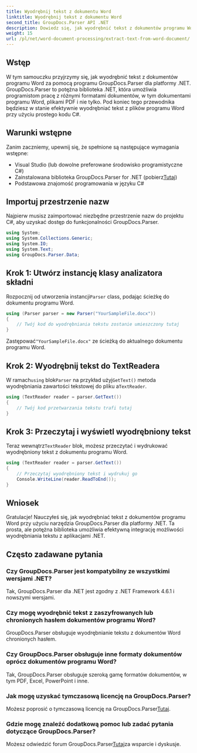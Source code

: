```yaml
---
title: Wyodrębnij tekst z dokumentu Word
linktitle: Wyodrębnij tekst z dokumentu Word
second_title: GroupDocs.Parser API .NET
description: Dowiedz się, jak wyodrębnić tekst z dokumentów programu Word za pomocą programu GroupDocs.Parser dla platformy .NET. Przewodnik krok po kroku z przykładami kodu.
weight: 15
url: /pl/net/word-document-processing/extract-text-from-word-document/
---
```

## Wstęp
W tym samouczku przyjrzymy się, jak wyodrębnić tekst z dokumentów programu Word za pomocą programu GroupDocs.Parser dla platformy .NET. GroupDocs.Parser to potężna biblioteka .NET, która umożliwia programistom pracę z różnymi formatami dokumentów, w tym dokumentami programu Word, plikami PDF i nie tylko. Pod koniec tego przewodnika będziesz w stanie efektywnie wyodrębniać tekst z plików programu Word przy użyciu prostego kodu C#.
## Warunki wstępne
Zanim zaczniemy, upewnij się, że spełnione są następujące wymagania wstępne:
- Visual Studio (lub dowolne preferowane środowisko programistyczne C#)
- Zainstalowana biblioteka GroupDocs.Parser for .NET (pobierz[Tutaj](https://releases.groupdocs.com/parser/net/))
- Podstawowa znajomość programowania w języku C#

## Importuj przestrzenie nazw
Najpierw musisz zaimportować niezbędne przestrzenie nazw do projektu C#, aby uzyskać dostęp do funkcjonalności GroupDocs.Parser.
```csharp
using System;
using System.Collections.Generic;
using System.IO;
using System.Text;
using GroupDocs.Parser.Data;
```
## Krok 1: Utwórz instancję klasy analizatora składni
 Rozpocznij od utworzenia instancji`Parser` class, podając ścieżkę do dokumentu programu Word.
```csharp
using (Parser parser = new Parser("YourSampleFile.docx"))
{
    // Twój kod do wyodrębniania tekstu zostanie umieszczony tutaj
}
```
 Zastępować`"YourSampleFile.docx"` ze ścieżką do aktualnego dokumentu programu Word.
## Krok 2: Wyodrębnij tekst do TextReadera
 W ramach`using` blok`Parser` na przykład użyj`GetText()` metoda wyodrębniania zawartości tekstowej do pliku a`TextReader`.
```csharp
using (TextReader reader = parser.GetText())
{
    // Twój kod przetwarzania tekstu trafi tutaj
}
```
## Krok 3: Przeczytaj i wyświetl wyodrębniony tekst
 Teraz wewnątrz`TextReader` blok, możesz przeczytać i wydrukować wyodrębniony tekst z dokumentu programu Word.
```csharp
using (TextReader reader = parser.GetText())
{
    // Przeczytaj wyodrębniony tekst i wydrukuj go
    Console.WriteLine(reader.ReadToEnd());
}
```

## Wniosek
Gratulacje! Nauczyłeś się, jak wyodrębniać tekst z dokumentów programu Word przy użyciu narzędzia GroupDocs.Parser dla platformy .NET. Ta prosta, ale potężna biblioteka umożliwia efektywną integrację możliwości wyodrębniania tekstu z aplikacjami .NET.

## Często zadawane pytania
### Czy GroupDocs.Parser jest kompatybilny ze wszystkimi wersjami .NET?
Tak, GroupDocs.Parser dla .NET jest zgodny z .NET Framework 4.6.1 i nowszymi wersjami.
### Czy mogę wyodrębnić tekst z zaszyfrowanych lub chronionych hasłem dokumentów programu Word?
GroupDocs.Parser obsługuje wyodrębnianie tekstu z dokumentów Word chronionych hasłem.
### Czy GroupDocs.Parser obsługuje inne formaty dokumentów oprócz dokumentów programu Word?
Tak, GroupDocs.Parser obsługuje szeroką gamę formatów dokumentów, w tym PDF, Excel, PowerPoint i inne.
### Jak mogę uzyskać tymczasową licencję na GroupDocs.Parser?
 Możesz poprosić o tymczasową licencję na GroupDocs.Parser[Tutaj](https://purchase.groupdocs.com/temporary-license/).
### Gdzie mogę znaleźć dodatkową pomoc lub zadać pytania dotyczące GroupDocs.Parser?
 Możesz odwiedzić forum GroupDocs.Parser[Tutaj](https://forum.groupdocs.com/c/parser/17)za wsparcie i dyskusje.